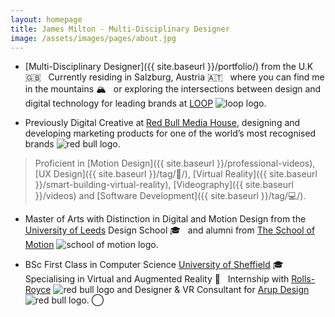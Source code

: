 ```yaml
---
layout: homepage
title: James Milton - Multi-Disciplinary Designer
image: /assets/images/pages/about.jpg
---
```


- [Multi-Disciplinary Designer]({{ site.baseurl }}/portfolio/) from the U.K 🇬🇧 &nbsp; Currently residing in Salzburg, Austria 🇦🇹​ &nbsp; where you can find me in the mountains 🏔 &nbsp; or exploring the intersections between design and digital technology for leading brands at [LOOP](https://www.agentur-loop.com/) <img src="{{ site.baseurl }}/images/2021/looplogo.png" alt="loop logo" class="redbullLogo"/>.

- Previously Digital Creative at [Red Bull Media House](https://www.redbullmediahouse.com/), designing and developing marketing products for one of the world’s most recognised brands <img src="{{ site.baseurl }}/images/2021/redbulllogo.png" alt="red bull logo" class="redbullLogo"/>.

>Proficient in [Motion Design]({{ site.baseurl }}/professional-videos), [UX Design]({{ site.baseurl }}/tag/🎨/), [Virtual Reality]({{ site.baseurl }}/smart-building-virtual-reality), [Videography]({{ site.baseurl }}/videos) and [Software Development]({{ site.baseurl }}/tag/💻/).

- Master of Arts with Distinction in Digital and Motion Design from the [University of Leeds](http://www.leeds.ac.uk) Design School 🎓 &nbsp; and alumni from [The School of Motion](https://www.credly.com/badges/c424773c-8028-46ae-967a-e5ccdc9731a1?source=linked_in_profile) <img src="{{ site.baseurl }}/images/2021/schoolofmotionlogo.png" alt="school of motion logo" class="redbullLogo"/>.

- BSc First Class in Computer Science [University of Sheffield](http://www.sheffield.ac.uk) 🎓 &nbsp; Specialising in Virtual and Augmented Reality 💼 &nbsp; Internship with [Rolls-Royce](http://www.rolls-royce.com) <img src="{{ site.baseurl }}/images/2021/rollsroyce.png" alt="red bull logo" class="redbullLogo"/> and Designer & VR Consultant for [Arup Design](http://www.arup.com) <img src="{{ site.baseurl }}/images/2021/arup.jpg" alt="red bull logo" class="redbullLogo"/>.
⃝
